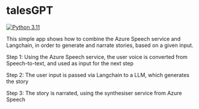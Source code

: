 # talesGPT

[![Python 3.11](https://github.com/andreaxricci/talesGPT/actions/workflows/main.yml/badge.svg)](https://github.com/andreaxricci/talesGPT/actions/workflows/main.yml)

This simple app shows how to combine the Azure Speech service and Langchain, in order to generate and narrate stories, based on a given input.

Step 1: Using the Azure Speech service, the user voice is converted from Speech-to-text, and used as input for the next step

Step 2: The user input is passed via Langchain to a LLM, which generates the story

Step 3: The story is narrated, using the synthesiser service from Azure Speech

